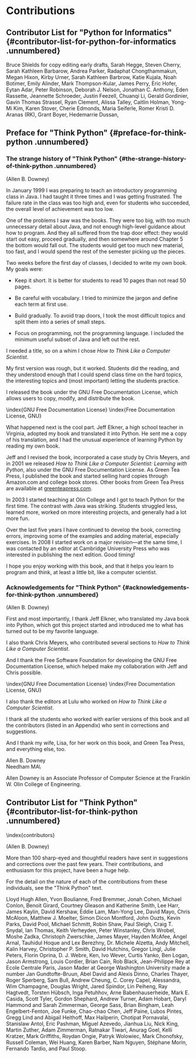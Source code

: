 Contributions
=============

Contributor List for "Python for Informatics" {#contributor-list-for-python-for-informatics .unnumbered}
---------------------------------------------

Bruce Shields for copy editing early drafts, Sarah Hegge, Steven Cherry,
Sarah Kathleen Barbarow, Andrea Parker, Radaphat Chongthammakun, Megan
Hixon, Kirby Urner, Sarah Kathleen Barbrow, Katie Kujala, Noah Botimer,
Emily Alinder, Mark Thompson-Kular, James Perry, Eric Hofer, Eytan Adar,
Peter Robinson, Deborah J. Nelson, Jonathan C. Anthony, Eden Rassette,
Jeannette Schroeder, Justin Feezell, Chuanqi Li, Gerald Gordinier, Gavin
Thomas Strassel, Ryan Clement, Alissa Talley, Caitlin Holman, Yong-Mi
Kim, Karen Stover, Cherie Edmonds, Maria Seiferle, Romer Kristi D.
Aranas (RK), Grant Boyer, Hedemarrie Dussan,

Preface for "Think Python" {#preface-for-think-python .unnumbered}
--------------------------

### The strange history of "Think Python" {#the-strange-history-of-think-python .unnumbered}

(Allen B. Downey)

In January 1999 I was preparing to teach an introductory programming
class in Java. I had taught it three times and I was getting frustrated.
The failure rate in the class was too high and, even for students who
succeeded, the overall level of achievement was too low.

One of the problems I saw was the books. They were too big, with too
much unnecessary detail about Java, and not enough high-level guidance
about how to program. And they all suffered from the trap door effect:
they would start out easy, proceed gradually, and then somewhere around
Chapter 5 the bottom would fall out. The students would get too much new
material, too fast, and I would spend the rest of the semester picking
up the pieces.

Two weeks before the first day of classes, I decided to write my own
book. My goals were:

-   Keep it short. It is better for students to read 10 pages than not
    read 50 pages.

-   Be careful with vocabulary. I tried to minimize the jargon and
    define each term at first use.

-   Build gradually. To avoid trap doors, I took the most difficult
    topics and split them into a series of small steps.

-   Focus on programming, not the programming language. I included the
    minimum useful subset of Java and left out the rest.

I needed a title, so on a whim I chose *How to Think Like a Computer
Scientist*.

My first version was rough, but it worked. Students did the reading, and
they understood enough that I could spend class time on the hard topics,
the interesting topics and (most important) letting the students
practice.

I released the book under the GNU Free Documentation License, which
allows users to copy, modify, and distribute the book.

\index{GNU Free Documentation License}
\index{Free Documentation License, GNU}

What happened next is the cool part. Jeff Elkner, a high school teacher
in Virginia, adopted my book and translated it into Python. He sent me a
copy of his translation, and I had the unusual experience of learning
Python by reading my own book.

Jeff and I revised the book, incorporated a case study by Chris Meyers,
and in 2001 we released *How to Think Like a Computer Scientist:
Learning with Python*, also under the GNU Free Documentation License. As
Green Tea Press, I published the book and started selling hard copies
through Amazon.com and college book stores. Other books from Green Tea
Press are available at [greenteapress.com](greenteapress.com).

In 2003 I started teaching at Olin College and I got to teach Python for
the first time. The contrast with Java was striking. Students struggled
less, learned more, worked on more interesting projects, and generally
had a lot more fun.

Over the last five years I have continued to develop the book,
correcting errors, improving some of the examples and adding material,
especially exercises. In 2008 I started work on a major revision—at the
same time, I was contacted by an editor at Cambridge University Press
who was interested in publishing the next edition. Good timing!

I hope you enjoy working with this book, and that it helps you learn to
program and think, at least a little bit, like a computer scientist.

### Acknowledgements for "Think Python" {#acknowledgements-for-think-python .unnumbered}

(Allen B. Downey)

First and most importantly, I thank Jeff Elkner, who translated my Java
book into Python, which got this project started and introduced me to
what has turned out to be my favorite language.

I also thank Chris Meyers, who contributed several sections to *How to
Think Like a Computer Scientist*.

And I thank the Free Software Foundation for developing the GNU Free
Documentation License, which helped make my collaboration with Jeff and
Chris possible.

\index{GNU Free Documentation License}
\index{Free Documentation License, GNU}

I also thank the editors at Lulu who worked on *How to Think Like a
Computer Scientist*.

I thank all the students who worked with earlier versions of this book
and all the contributors (listed in an Appendix) who sent in corrections
and suggestions.

And I thank my wife, Lisa, for her work on this book, and Green Tea
Press, and everything else, too.

Allen B. Downey\
Needham MA\

Allen Downey is an Associate Professor of Computer Science at the
Franklin W. Olin College of Engineering.

Contributor List for "Think Python" {#contributor-list-for-think-python .unnumbered}
-----------------------------------

\index{contributors}

(Allen B. Downey)

More than 100 sharp-eyed and thoughtful readers have sent in suggestions
and corrections over the past few years. Their contributions, and
enthusiasm for this project, have been a huge help.

For the detail on the nature of each of the contributions from these
individuals, see the "Think Python" text.

Lloyd Hugh Allen, Yvon Boulianne, Fred Bremmer, Jonah Cohen, Michael
Conlon, Benoit Girard, Courtney Gleason and Katherine Smith, Lee Harr,
James Kaylin, David Kershaw, Eddie Lam, Man-Yong Lee, David Mayo, Chris
McAloon, Matthew J. Moelter, Simon Dicon Montford, John Ouzts, Kevin
Parks, David Pool, Michael Schmitt, Robin Shaw, Paul Sleigh, Craig T.
Snydal, Ian Thomas, Keith Verheyden, Peter Winstanley, Chris Wrobel,
Moshe Zadka, Christoph Zwerschke, James Mayer, Hayden McAfee, Angel
Arnal, Tauhidul Hoque and Lex Berezhny, Dr. Michele Alzetta, Andy
Mitchell, Kalin Harvey, Christopher P. Smith, David Hutchins, Gregor
Lingl, Julie Peters, Florin Oprina, D. J. Webre, Ken, Ivo Wever, Curtis
Yanko, Ben Logan, Jason Armstrong, Louis Cordier, Brian Cain, Rob Black,
Jean-Philippe Rey at Ecole Centrale Paris, Jason Mader at George
Washington University made a number Jan Gundtofte-Bruun, Abel David and
Alexis Dinno, Charles Thayer, Roger Sperberg, Sam Bull, Andrew Cheung,
C. Corey Capel, Alessandra, Wim Champagne, Douglas Wright, Jared
Spindor, Lin Peiheng, Ray Hagtvedt, Torsten Hübsch, Inga Petuhhov, Arne
Babenhauserheide, Mark E. Casida, Scott Tyler, Gordon Shephard, Andrew
Turner, Adam Hobart, Daryl Hammond and Sarah Zimmerman, George Sass,
Brian Bingham, Leah Engelbert-Fenton, Joe Funke, Chao-chao Chen, Jeff
Paine, Lubos Pintes, Gregg Lind and Abigail Heithoff, Max Hailperin,
Chotipat Pornavalai, Stanislaw Antol, Eric Pashman, Miguel Azevedo,
Jianhua Liu, Nick King, Martin Zuther, Adam Zimmerman, Ratnakar Tiwari,
Anurag Goel, Kelli Kratzer, Mark Griffiths, Roydan Ongie, Patryk
Wolowiec, Mark Chonofsky, Russell Coleman, Wei Huang, Karen Barber, Nam
Nguyen, Stéphane Morin, Fernando Tardio, and Paul Stoop.

